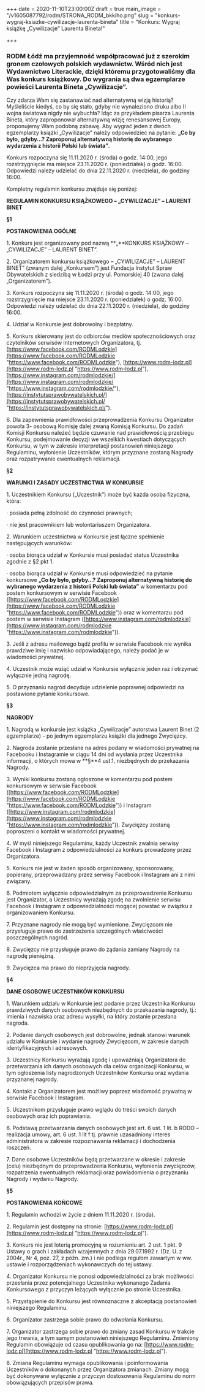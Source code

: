 +++
date = 2020-11-10T23:00:00Z
draft = true
main_image = "/v1605087792/rodm/STRONA_RODM_bkkiho.png"
slug = "konkurs-wygraj-ksiazke-cywilizacje-laurenta-bineta"
title = "Konkurs: Wygraj książkę „Cywilizacje” Laurenta Bineta!"

+++
### **RODM Łódź ma przyjemność współpracować już z szerokim gronem czołowych polskich wydawnictw. Wśród nich jest Wydawnictwo Literackie, dzięki któremu przygotowaliśmy dla Was konkurs książkowy. Do wygrania są dwa egzemplarze powieści Laurenta Bineta „Cywilizacje”.**

Czy zdarza Wam się zastanawiać nad alternatywną wizją historią? Myśleliście kiedyś, co by się stało, gdyby nie wynaleziono druku albo II wojna światowa nigdy nie wybuchła? Idąc za przykładem pisarza Laurenta Bineta, który zaproponował alternatywną wizję renesansowej Europy, proponujemy Wam podobną zabawę. Aby wygrać jeden z dwóch egzemplarzy książki „Cywilizacje” należy odpowiedzieć na pytanie: **„Co by było, gdyby…? Zaproponuj alternatywną historię do wybranego wydarzenia z historii Polski lub świata”**. 

Konkurs rozpoczyna się 11.11.2020 r. (środa) o godz. 14:00, jego rozstrzygnięcie ma miejsce 23.11.2020 r. (poniedziałek) o godz. 16:00. Odpowiedzi należy udzielać do dnia 22.11.2020 r. (niedziela), do godziny 16:00.

Kompletny regulamin konkursu znajduje się poniżej:

**REGULAMIN KONKURSU KSIĄŻKOWEGO – „CYWILIZACJE” – LAURENT BINET**

**§1**

**POSTANOWIENIA OGÓLNE**

1\. Konkurs jest organizowany pod nazwą **„**KONKURS KSIĄŻKOWY – „CYWILIZACJE” – LAURENT BINET”.

2\. Organizatorem konkursu książkowego – „CYWILIZACJE” – LAURENT BINET” (zwanym dalej „Konkursem”) jest Fundacja Instytut Spraw Obywatelskich z siedzibą w Łodzi przy ul. Pomorskiej 40 (zwana dalej „Organizatorem”).

3\. Konkurs rozpoczyna się 11.11.2020 r. (środa) o godz. 14:00, jego rozstrzygnięcie ma miejsce 23.11.2020 r. (poniedziałek) o godz. 16:00. Odpowiedzi należy udzielać do dnia 22.11.2020 r. (niedziela), do godziny 16:00.

4\. Udział w Konkursie jest dobrowolny i bezpłatny.

5\. Konkurs skierowany jest do odbiorców mediów społecznościowych oraz czytelników serwisów internetowych Organizatora, tj. [https://www.facebook.com/RODMLodzkie](https://www.facebook.com/RODMLodzkie "https://www.facebook.com/RODMLodzkie"), [https://www.rodm-lodz.pl](https://www.rodm-lodz.pl "https://www.rodm-lodz.pl"), [https://www.instagram.com/rodmlodzkie/](https://www.instagram.com/rodmlodzkie/ "https://www.instagram.com/rodmlodzkie/"), [https://instytutsprawobywatelskich.pl/](https://instytutsprawobywatelskich.pl/ "https://instytutsprawobywatelskich.pl/").

6\. Dla zapewnienia prawidłowości przeprowadzenia Konkursu Organizator powoła 3- osobową Komisję dalej zwaną Komisją Konkursu. Do zadań Komisji Konkursu należeć będzie czuwanie nad prawidłowością przebiegu Konkursu, podejmowanie decyzji we wszelkich kwestiach dotyczących Konkursu, w tym w zakresie interpretacji postanowień niniejszego Regulaminu, wyłonienie Uczestników, którym przyznane zostaną Nagrody oraz rozpatrywanie ewentualnych reklamacji.

**§2**

**WARUNKI I ZASADY UCZESTNICTWA W KONKURSIE**

1\. Uczestnikiem Konkursu („Uczestnik”) może być każda osoba fizyczna, która:

· posiada pełną zdolność do czynności prawnych;

· nie jest pracownikiem lub wolontariuszem Organizatora.

2\. Warunkiem uczestnictwa w Konkursie jest łączne spełnienie następujących warunków:

· osoba biorąca udział w Konkursie musi posiadać status Uczestnika zgodnie z §2 pkt 1.

· osoba biorąca udział w Konkursie musi odpowiedzieć na pytanie konkursowe **„Co by było, gdyby…? Zaproponuj alternatywną historię do wybranego wydarzenia z historii Polski lub świata”** w komentarzu pod postem konkursowym w serwisie Facebook ([https://www.facebook.com/RODMLodzkie](https://www.facebook.com/RODMLodzkie "https://www.facebook.com/RODMLodzkie")) oraz w komentarzu pod postem w serwisie Instagram ([https://www.instagram.com/rodmlodzkie](https://www.instagram.com/rodmlodzkie "https://www.instagram.com/rodmlodzkie")).

3\. Jeśli z adresu mailowego bądź profilu w serwisie Facebook nie wynika prawdziwe imię i nazwisko odpowiadającego, należy podać je w wiadomości prywatnej.

4\. Uczestnik może wziąć udział w Konkursie wyłącznie jeden raz i otrzymać wyłącznie jedną nagrodę.

5\. O przyznaniu nagród decyduje udzielenie poprawnej odpowiedzi na postawione pytanie konkursowe.

**§3**

**NAGRODY**

1\. Nagrodą w konkursie jest książka „Cywilizacje” autorstwa Laurent Binet (2 egzemplarze) - po jednym egzemplarzu książki dla jednego Zwycięzcy.

2\. Nagroda zostanie przesłane na adres podany w wiadomości prywatnej na Facebooku i Instagramie w ciągu 14 dni od wysłania przez Uczestnika informacji, o których mowa w **§**4 ust.1, niezbędnych do przekazania Nagrody.

3\. Wyniki konkursu zostaną ogłoszone w komentarzu pod postem konkursowym w serwisie Facebook ([https://www.facebook.com/RODMLodzkie](https://www.facebook.com/RODMLodzkie "https://www.facebook.com/RODMLodzkie")) i Instagram ([https://www.instagram.com/rodmlodzkie](https://www.instagram.com/rodmlodzkie "https://www.instagram.com/rodmlodzkie")). Zwycięzcy zostaną poproszeni o kontakt w wiadomości prywatnej.

4\. W myśl niniejszego Regulaminu, każdy Uczestnik zwalnia serwisy Facebook i Instagram z odpowiedzialności za konkurs prowadzony przez Organizatora.

5\. Konkurs nie jest w żaden sposób organizowany, sponsorowany, popierany, przeprowadzany przez serwisy Facebook i Instagram ani z nimi związany.

6\. Podmiotem wyłącznie odpowiedzialnym za przeprowadzenie Konkursu jest Organizator, a Uczestnicy wyrażają zgodę na zwolnienie serwisu Facebook i Instagram z odpowiedzialności mogącej powstać w związku z organizowaniem Konkursu.

7\. Przyznane nagrody nie mogą być wymienione. Zwycięzcom nie przysługuje prawo do zastrzeżenia szczególnych właściwości poszczególnych nagród.

8\. Zwycięzcy nie przysługuje prawo do żądania zamiany Nagrody na nagrodę pieniężną.

9\. Zwycięzca ma prawo do nieprzyjęcia nagrody.

**§4**

**DANE OSOBOWE UCZESTNIKÓW KONKURSU**

1\. Warunkiem udziału w Konkursie jest podanie przez Uczestnika Konkursu prawdziwych danych osobowych niezbędnych do przekazania nagrody, tj.: imienia i nazwiska oraz adresu wysyłki, na który zostanie przesłana nagroda.

2\. Podanie danych osobowych jest dobrowolne, jednak stanowi warunek udziału w Konkursie i wydanie nagrody Zwycięzcom, w zakresie danych identyfikacyjnych i adresowych.

3\. Uczestnicy Konkursu wyrażają zgodę i upoważniają Organizatora do przetwarzania ich danych osobowych dla celów organizacji Konkursu, w tym ogłoszenia listy nagrodzonych Uczestników Konkursu oraz wydania przyznanej nagrody.

4\. Kontakt z Organizatorem jest możliwy poprzez wiadomość prywatną w serwisie Facebook i Instagram.

5\. Uczestnikom przysługuje prawo wglądu do treści swoich danych osobowych oraz ich poprawiania.

6\. Podstawą przetwarzania danych osobowych jest art. 6 ust. 1 lit. b RODO – realizacja umowy, art. 6 ust. 1 lit f tj. prawnie uzasadniony interes administratora w zakresie rozpoznawania reklamacji i dochodzenia roszczeń.

7\. Dane osobowe Uczestników będą przetwarzane w okresie i zakresie (celu) niezbędnym do przeprowadzenia Konkursu, wyłonienia zwycięzców, rozpatrzenia ewentualnych reklamacji oraz powiadomienia o przyznaniu Nagrody i wydaniu Nagrody.

**§5**

**POSTANOWIENIA KOŃCOWE**

1\. Regulamin wchodzi w życie z dniem 11.11.2020 r. (środa).

2\. Regulamin jest dostępny na stronie: [https://www.rodm-lodz.pl](https://www.rodm-lodz.pl "https://www.rodm-lodz.pl").

3\. Konkurs nie jest loterią promocyjną w rozumieniu art. 2 ust. 1 pkt. 9 Ustawy o grach i zakładach wzajemnych z dnia 29.07.1992 r. (Dz. U. z 2004r., Nr 4, poz. 27, z późn. zm.) i nie podlega regułom zawartym w ww. ustawie i rozporządzeniach wykonawczych do tej ustawy.

4\. Organizator Konkursu nie ponosi odpowiedzialności za brak możliwości przesłania przez potencjalnego Uczestnika wykonanego Zadania Konkursowego z przyczyn leżących wyłącznie po stronie Uczestnika.

5\. Przystąpienie do Konkursu jest równoznaczne z akceptacją postanowień niniejszego Regulaminu.

6\. Organizator zastrzega sobie prawo do odwołania Konkursu.

7\. Organizator zastrzega sobie prawo do zmiany zasad Konkursu w trakcie jego trwania, a tym samym postanowień niniejszego Regulaminu. Zmieniony Regulamin obowiązuje od czasu opublikowania go na: [https://www.rodm-lodz.pl](https://www.rodm-lodz.pl "https://www.rodm-lodz.pl").

8\. Zmiana Regulaminu wymaga opublikowania i poinformowania Uczestników o dokonanych przez Organizatora zmianach. Zmiany mogą być dokonywane wyłącznie z przyczyn dostosowania Regulaminu do norm obowiązujących przepisów prawa.